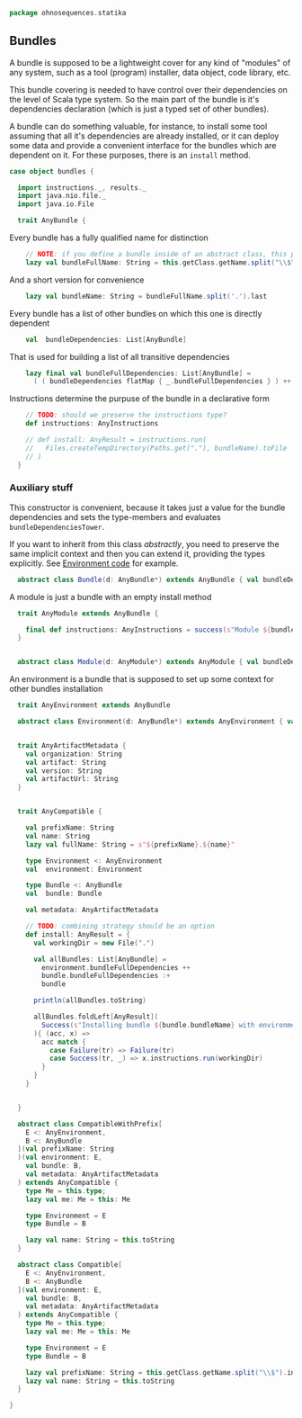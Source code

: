 
```scala
package ohnosequences.statika
```

## Bundles

A bundle is supposed to be a lightweight cover for any kind of "modules" of any system, such as a
tool (program) installer, data object, code library, etc.

This bundle covering is needed to have control over their dependencies on the level of Scala type
system. So the main part of the bundle is it's dependencies declaration (which is just a typed
set of other bundles).

A bundle can do something valuable, for instance, to install some tool assuming that all it's
dependencies are already installed, or it can deploy some data and provide a convenient interface
for the bundles which are dependent on it. For these purposes, there is an `install` method.


```scala
case object bundles {

  import instructions._, results._
  import java.nio.file._
  import java.io.File

  trait AnyBundle {
```

Every bundle has a fully qualified name for distinction

```scala
    // NOTE: if you define a bundle inside of an abstract class, this prefix will be wrong
    lazy val bundleFullName: String = this.getClass.getName.split("\\$").mkString(".")
```

And a short version for convenience

```scala
    lazy val bundleName: String = bundleFullName.split('.').last
```

Every bundle has a list of other bundles on which this one is directly dependent

```scala
    val  bundleDependencies: List[AnyBundle]
```

That is used for building a list of all transitive dependencies

```scala
    lazy final val bundleFullDependencies: List[AnyBundle] =
      ( ( bundleDependencies flatMap { _.bundleFullDependencies } ) ++ bundleDependencies ).distinct
```

Instructions determine the purpuse of the bundle in a declarative form

```scala
    // TODO: should we preserve the instructions type?
    def instructions: AnyInstructions

    // def install: AnyResult = instructions.run(
    //   Files.createTempDirectory(Paths.get("."), bundleName).toFile
    // )
  }
```

### Auxiliary stuff

  This constructor is convenient, because it takes just a value for the bundle dependencies and sets
  the type-members and evaluates `bundleDependenciesTower`.

  If you want to inherit from this class _abstractly_, you need to preserve the same implicit context and then you can extend it, providing the types explicitly. See [Environment code](Environment.md) for example.


```scala
  abstract class Bundle(d: AnyBundle*) extends AnyBundle { val bundleDependencies = d.toList }
```

A module is just a bundle with an empty install method

```scala
  trait AnyModule extends AnyBundle {

    final def instructions: AnyInstructions = success(s"Module ${bundleFullName} is installed", ())
  }


  abstract class Module(d: AnyModule*) extends AnyModule { val bundleDependencies = d.toList }
```

An environment is a bundle that is supposed to set up some context for other bundles installation

```scala
  trait AnyEnvironment extends AnyBundle

  abstract class Environment(d: AnyBundle*) extends AnyEnvironment { val bundleDependencies = d.toList }


  trait AnyArtifactMetadata {
    val organization: String
    val artifact: String
    val version: String
    val artifactUrl: String
  }


  trait AnyCompatible {

    val prefixName: String
    val name: String
    lazy val fullName: String = s"${prefixName}.${name}"

    type Environment <: AnyEnvironment
    val  environment: Environment

    type Bundle <: AnyBundle
    val  bundle: Bundle

    val metadata: AnyArtifactMetadata

    // TODO: combining strategy should be an option
    def install: AnyResult = {
      val workingDir = new File(".")

      val allBundles: List[AnyBundle] =
        environment.bundleFullDependencies ++
        bundle.bundleFullDependencies :+
        bundle

      println(allBundles.toString)

      allBundles.foldLeft[AnyResult](
        Success(s"Installing bundle ${bundle.bundleName} with environment ${environment.bundleName}", ())
      ){ (acc, x) =>
        acc match {
          case Failure(tr) => Failure(tr)
          case Success(tr, _) => x.instructions.run(workingDir)
        }
      }
    }


  }

  abstract class CompatibleWithPrefix[
    E <: AnyEnvironment,
    B <: AnyBundle
  ](val prefixName: String
  )(val environment: E,
    val bundle: B,
    val metadata: AnyArtifactMetadata
  ) extends AnyCompatible {
    type Me = this.type;
    lazy val me: Me = this: Me

    type Environment = E
    type Bundle = B

    lazy val name: String = this.toString
  }

  abstract class Compatible[
    E <: AnyEnvironment,
    B <: AnyBundle
  ](val environment: E,
    val bundle: B,
    val metadata: AnyArtifactMetadata
  ) extends AnyCompatible {
    type Me = this.type;
    lazy val me: Me = this: Me

    type Environment = E
    type Bundle = B

    lazy val prefixName: String = this.getClass.getName.split("\\$").init.mkString(".")
    lazy val name: String = this.toString
  }

}

```




[main/scala/ohnosequences/statika/Bundles.scala]: Bundles.scala.md
[main/scala/ohnosequences/statika/Instructions.scala]: Instructions.scala.md
[test/scala/BundleTest.scala]: ../../../../test/scala/BundleTest.scala.md
[test/scala/InstallWithDepsSuite.scala]: ../../../../test/scala/InstallWithDepsSuite.scala.md
[test/scala/InstallWithDepsSuite_Aux.scala]: ../../../../test/scala/InstallWithDepsSuite_Aux.scala.md
[test/scala/instructions.scala]: ../../../../test/scala/instructions.scala.md